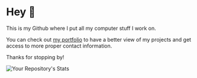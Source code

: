 # Hey 👋

This is my Github where I put all my computer stuff I work on.

You can check out [my portfolio](https://whitthenstein.vercel.app/) to have a better view of my projects and get access to more proper contact information.

Thanks for stopping by!

<!--- ![Your Repository's Stats](https://github-readme-stats.vercel.app/api?username=Whitthenstein&show_icons=true) --->

<!--- ![Your Repository's Stats](https://github-readme-stats.vercel.app/api/top-langs/?username=Whitthenstein) --->
![Your Repository's Stats](https://github-readme-stats.vercel.app/api/top-langs/?username=Whitthenstein)
